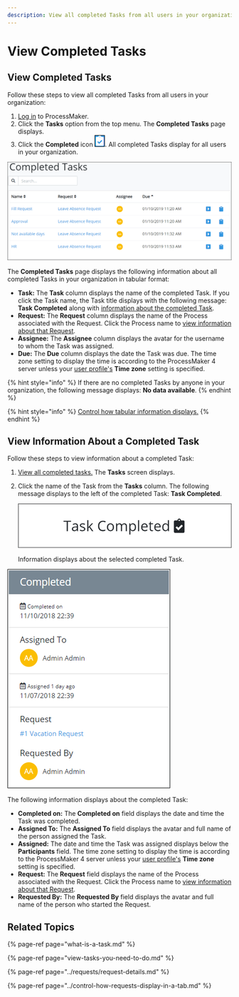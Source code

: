 ```yaml
---
description: View all completed Tasks from all users in your organization.
---
```


# View Completed Tasks

## View Completed Tasks

Follow these steps to view all completed Tasks from all users in your organization:

1. [Log in](../log-in.md#log-in) to ProcessMaker.
2. Click the **Tasks** option from the top menu. The **Completed Tasks** page displays.
3. Click the **Completed** icon ![](../../.gitbook/assets/completed-icon-request%20%281%29.png). All completed Tasks display for all users in your organization.

![&quot;Completed Tasks&quot; page displays Tasks you have completed](../../.gitbook/assets/completed-tasks-tasks.png)

The **Completed Tasks** page displays the following information about all completed Tasks in your organization in tabular format:

* **Task:** The **Task** column displays the name of the completed Task. If you click the Task name, the Task title displays with the following message: **Task Completed** along with [information about the completed Task](view-completed-tasks.md#view-information-about-a-completed-task).
* **Request:** The **Request** column displays the name of the Process associated with the Request. Click the Process name to [view information about that Request](../requests/request-details.md).
* **Assignee:** The **Assignee** column displays the avatar for the username to whom the Task was assigned.
* **Due:** The **Due** column displays the date the Task was due. The time zone setting to display the time is according to the ProcessMaker 4 server unless your [user profile's](../profile-settings.md#change-your-profile-settings) **Time zone** setting is specified.

{% hint style="info" %}
If there are no completed Tasks by anyone in your organization, the following message displays: **No data available**.
{% endhint %}

{% hint style="info" %}
[Control how tabular information displays.](../control-how-requests-display-in-a-tab.md)
{% endhint %}

## View Information About a Completed Task

Follow these steps to view information about a completed Task:

1. [View all completed tasks.](view-completed-tasks.md#view-completed-tasks) The **Tasks** screen displays.
2. Click the name of the Task from the **Tasks** column. The following message displays to the left of the completed Task: **Task Completed**.  

   ![](../../.gitbook/assets/task-completed-message-tasks.png)

   Information displays about the selected completed Task.

![Information about a completed Task](../../.gitbook/assets/completed-task-information-tasks.png)

The following information displays about the completed Task:

* **Completed on:** The **Completed on** field displays the date and time the Task was completed.
* **Assigned To:** The **Assigned To** field displays the avatar and full name of the person assigned the Task.
* **Assigned:** The date and time the Task was assigned displays below the **Participants** field. The time zone setting to display the time is according to the ProcessMaker 4 server unless your [user profile's](../profile-settings.md#change-your-profile-settings) **Time zone** setting is specified.
* **Request:** The **Request** field displays the name of the Process associated with the Request. Click the Process name to [view information about that Request](../requests/request-details.md).
* **Requested By:** The **Requested By** field displays the avatar and full name of the person who started the Request.

## Related Topics

{% page-ref page="what-is-a-task.md" %}

{% page-ref page="view-tasks-you-need-to-do.md" %}

{% page-ref page="../requests/request-details.md" %}

{% page-ref page="../control-how-requests-display-in-a-tab.md" %}

